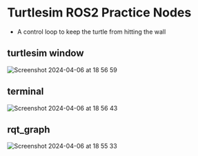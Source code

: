 # Turtlesim ROS2 Practice Nodes

- A control loop to keep the turtle from hitting the wall

## turtlesim window
![Screenshot 2024-04-06 at 18 56 59](https://github.com/iitimii/turtle_ros2_ws/assets/106264110/75d71bf0-6484-43fd-b416-ee3cef13cac8)

## terminal
![Screenshot 2024-04-06 at 18 56 43](https://github.com/iitimii/turtle_ros2_ws/assets/106264110/6453f7d1-d2e9-484d-b969-346985d066c5)

## rqt_graph
![Screenshot 2024-04-06 at 18 55 33](https://github.com/iitimii/turtle_ros2_ws/assets/106264110/8d651185-8f96-453b-9736-85cf7551265b)
